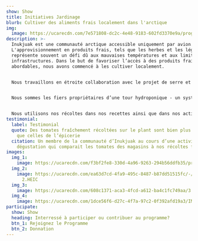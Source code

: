 ```yaml
---
show: Show
title: Initiatives Jardinage
blurb: Cultiver des aliments frais localement dans l'arctique
img:
  image: https://ucarecdn.com/7e571808-dc2c-4e48-9183-602fd3370e9a/programs_growing.jpg
description: >-
  Inukjuak est une communauté arctique accessible uniquement par avion.
  L'approvisionnement en produits frais, tels que les herbes et les légumes,
  représente souvent un défi dû aux mauvaises températures et aux limites des
  infrastructures. Dans le but de favoriser l’accès à des produits frais et
  abordables, nous avons commencé à les cultiver localement.


  Nous travaillons en étroite collaboration avec le projet de serre et d’art social Pirursiivik, qui nous aide à toutes les étapes de nos initiatives de culture alimentaire, des semis au compostage.


  Nous sommes les fiers propriétaires d’une tour hydroponique - un système qui fait pousser des herbes et des légumes sans avoir recours à la terre. Notre jardin de fenêtre et notre boîte à jardinage extérieure nous procurent l'opportunité de cultiver des tomates, de l’ail, du bok choy et bien plus!


  Nous utilisons nos récoltes dans nos recettes ainsi que dans nos activités et elles sont aussi récoltées par des membres de la communauté qui y goûtent ou en amènent à la maison.
testimonial:
  label: Testimonial
  quote: Des tomates fraîchement récoltées sur le plant sont bien plus goûteuses
    que celles de l’épicerie
  citation: Un membre de la communauté d’Inukjuak au cours d’une activité de
    dégustation qui comparait les tomates des magasins à nos récoltes fraîches.
images:
  img_1:
    image: https://ucarecdn.com/f3bf2fe8-330d-4a96-9263-294b56ddfb35/program_growing_gallery_1.jpg
  img_2:
    image: https://ucarecdn.com/ea63d7cd-4fa9-495c-8487-b87dd51515fc/-/crop/2434x4032/590,0/-/preview/IMG_6704
      2.HEIC
  img_3:
    image: https://ucarecdn.com/608c1371-aca3-4fcd-a612-ba4c1fc749aa/3.jpg
  img_4:
    image: https://ucarecdn.com/1dce56f6-d27c-4f7a-97c2-0f392afd19a3/IMG_3587.jpg
participate:
  show: Show
  heading: Interressé à participer ou contribuer au programme?
  btn_1: Rejoignez le Programme
  btn_2: Donnation
---
```

